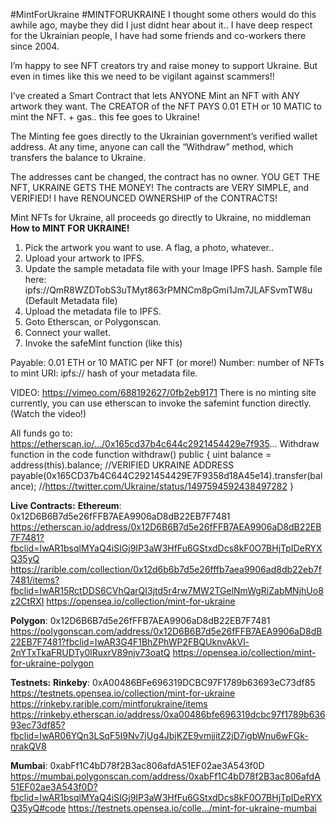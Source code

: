 #MintForUkraine
#MINTFORUKRAINE
I thought some others would do this awhile ago, maybe they did I just didnt hear about it.. I have deep respect for the Ukrainian people, I have had some friends and co-workers there since 2004.

I’m happy to see NFT creators try and raise money to support Ukraine. But even in times like this we need to be vigilant against scammers!!

I’ve created a Smart Contract that lets ANYONE Mint an NFT with ANY artwork they want. The CREATOR of the NFT PAYS 0.01 ETH or 10 MATIC to mint the NFT. + gas.. this fee goes to Ukraine!

The Minting fee goes directly to the Ukrainian government’s verified wallet address. At any time, anyone can call the “Withdraw” method, which transfers the balance to Ukraine.

The addresses cant be changed, the contract has no owner.
YOU GET THE NFT, UKRAINE GETS THE MONEY!
The contracts are VERY SIMPLE, and VERIFIED!
I have RENOUNCED OWNERSHIP of the CONTRACTS!

Mint NFTs for Ukraine, all proceeds go directly to Ukraine, no middleman
**How to MINT FOR UKRAINE!**
1. Pick the artwork you want to use. A flag, a photo, whatever..
2. Upload your artwork to IPFS.
3. Update the sample metadata file with your Image IPFS hash.
Sample file here: ipfs://QmR8WZDTobS3uTMyt863rPMNCm8pGmi1Jm7JLAFSvmTW8u (Default Metadata file)
4. Upload the metadata file to IPFS.
5. Goto Etherscan, or Polygonscan.
6. Connect your wallet.
7. Invoke the safeMint function (like this)

Payable: 0.01 ETH or 10 MATIC per NFT (or more!)
Number: number of NFTs to mint
URI: ipfs:// hash of your metadata file.

VIDEO: https://vimeo.com/688192627/0fb2eb9171
There is no minting site currently, you can use etherscan to invoke the safemint function directly. (Watch the video!)

All funds go to: https://etherscan.io/.../0x165cd37b4c644c2921454429e7f935...
Withdraw function in the code
function withdraw() public {
uint balance = address(this).balance;
//VERIFIED UKRAINE ADDRESS
payable(0x165CD37b4C644C2921454429E7F9358d18A45e14).transfer(balance);
//https://twitter.com/Ukraine/status/1497594592438497282
}

**Live Contracts:**
**Ethereum**: 0x12D6B6B7d5e26fFFB7AEA9906aD8dB22EB7F7481
https://etherscan.io/address/0x12D6B6B7d5e26fFFB7AEA9906aD8dB22EB7F7481?fbclid=IwAR1bsqlMYaQ4iSIGj9IP3aW3HfFu6GStxdDcs8kF0O7BHjTpIDeRYXQ35yQ
https://rarible.com/collection/0x12d6b6b7d5e26fffb7aea9906ad8db22eb7f7481/items?fbclid=IwAR15RctDDS6CVhQarQI3jtd5r4rw7MW2TGelNmWgRiZabMNjhUo8z2CtRXI
https://opensea.io/collection/mint-for-ukraine

**Polygon**: 0x12D6B6B7d5e26fFFB7AEA9906aD8dB22EB7F7481
https://polygonscan.com/address/0x12D6B6B7d5e26fFFB7AEA9906aD8dB22EB7F7481?fbclid=IwAR3G4F1BhZPhWP2FBQUknvAkVl-2nYTxTkaFRUDTy0lRuxrV89njv73oatQ
https://opensea.io/collection/mint-for-ukraine-polygon

**Testnets:**
**Rinkeby**: 0xA00486BFe696319DCBC97F1789b63693eC73df85
https://testnets.opensea.io/collection/mint-for-ukraine
https://rinkeby.rarible.com/mintforukraine/items
https://rinkeby.etherscan.io/address/0xa00486bfe696319dcbc97f1789b63693ec73df85?fbclid=IwAR06YQn3LSqF5I9Nv7jUg4JbjKZE9vmjjitZ2jD7igbWnu6wFGk-nrakQV8

**Mumbai**: 0xabFf1C4bD78f2B3ac806afdA51EF02ae3A543f0D
https://mumbai.polygonscan.com/address/0xabFf1C4bD78f2B3ac806afdA51EF02ae3A543f0D?fbclid=IwAR1bsqlMYaQ4iSIGj9IP3aW3HfFu6GStxdDcs8kF0O7BHjTpIDeRYXQ35yQ#code
https://testnets.opensea.io/colle.../mint-for-ukraine-mumbai
